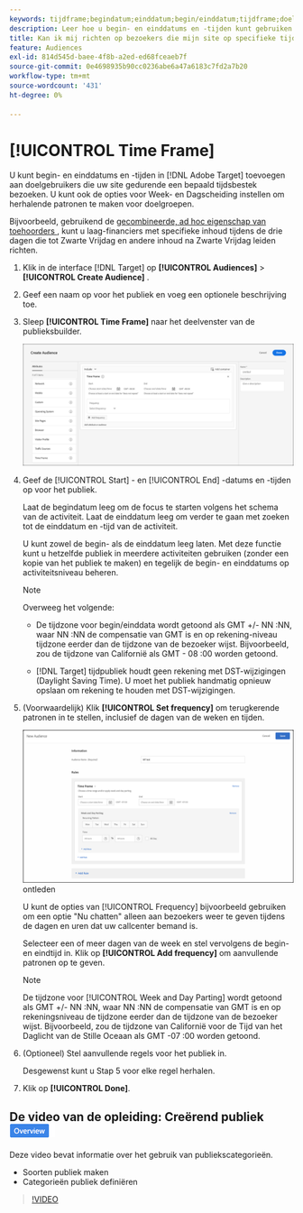 ```yaml
---
keywords: tijdframe;begindatum;einddatum;begin/einddatum;tijdframe;doelschema;week parteren;dag parteren;parkeren
description: Leer hoe u begin- en einddatums en -tijden kunt gebruiken voor gebruikers die uw site gedurende een bepaald tijdsbestek bezoeken.
title: Kan ik mij richten op bezoekers die mijn site op specifieke tijdstippen bezoeken?
feature: Audiences
exl-id: 814d545d-baee-4f8b-a2ed-ed68fceaeb7f
source-git-commit: 0e4698935b90cc0236abe6a47a6183c7fd2a7b20
workflow-type: tm+mt
source-wordcount: '431'
ht-degree: 0%

---
```


# [!UICONTROL Time Frame]

U kunt begin- en einddatums en -tijden in [!DNL Adobe Target] toevoegen aan doelgebruikers die uw site gedurende een bepaald tijdsbestek bezoeken. U kunt ook de opties voor Week- en Dagscheiding instellen om herhalende patronen te maken voor doelgroepen.

Bijvoorbeeld, gebruikend de [ gecombineerde, ad hoc eigenschap van toehoorders ](/help/main/c-target/combining-multiple-audiences.md#concept_A7386F1EA4394BD2AB72399C225981E5), kunt u laag-financiers met specifieke inhoud tijdens de drie dagen die tot Zwarte Vrijdag en andere inhoud na Zwarte Vrijdag leiden richten.

1. Klik in de interface [!DNL Target] op **[!UICONTROL Audiences]** > **[!UICONTROL Create Audience]** .
1. Geef een naam op voor het publiek en voeg een optionele beschrijving toe.
1. Sleep **[!UICONTROL Time Frame]** naar het deelvenster van de publieksbuilder.

   ![ target_timeframe_dialog beeld ](assets/target_timeframe_dialog.png)

1. Geef de [!UICONTROL Start] - en [!UICONTROL End] -datums en -tijden op voor het publiek.

   Laat de begindatum leeg om de focus te starten volgens het schema van de activiteit. Laat de einddatum leeg om verder te gaan met zoeken tot de einddatum en -tijd van de activiteit.

   U kunt zowel de begin- als de einddatum leeg laten. Met deze functie kunt u hetzelfde publiek in meerdere activiteiten gebruiken (zonder een kopie van het publiek te maken) en tegelijk de begin- en einddatums op activiteitsniveau beheren.

   >[!NOTE]
   >
   >Overweeg het volgende:
   >
   >* De tijdzone voor begin/einddata wordt getoond als GMT +/- NN :NN, waar NN :NN de compensatie van GMT is en op rekening-niveau tijdzone eerder dan de tijdzone van de bezoeker wijst. Bijvoorbeeld, zou de tijdzone van Californië als GMT - 08 :00 worden getoond.
   >
   >* [!DNL Target] tijdpubliek houdt geen rekening met DST-wijzigingen (Daylight Saving Time). U moet het publiek handmatig opnieuw opslaan om rekening te houden met DST-wijzigingen.

1. (Voorwaardelijk) Klik **[!UICONTROL Set frequency]** om terugkerende patronen in te stellen, inclusief de dagen van de weken en tijden.

   ![ Week en Dag die ](assets/week_and_day_parting.png) ontleden

   U kunt de opties van [!UICONTROL Frequency] bijvoorbeeld gebruiken om een optie &quot;Nu chatten&quot; alleen aan bezoekers weer te geven tijdens de dagen en uren dat uw callcenter bemand is.

   Selecteer een of meer dagen van de week en stel vervolgens de begin- en eindtijd in. Klik op **[!UICONTROL Add frequency]** om aanvullende patronen op te geven.

   >[!NOTE]
   >
   >De tijdzone voor [!UICONTROL Week and Day Parting] wordt getoond als GMT +/- NN :NN, waar NN :NN de compensatie van GMT is en op rekeningsniveau de tijdzone eerder dan de tijdzone van de bezoeker wijst. Bijvoorbeeld, zou de tijdzone van Californië voor de Tijd van het Daglicht van de Stille Oceaan als GMT -07 :00 worden getoond.

1. (Optioneel) Stel aanvullende regels voor het publiek in.

   Desgewenst kunt u Stap 5 voor elke regel herhalen.

1. Klik op **[!UICONTROL Done]**.

## De video van de opleiding: Creërend publiek ![ badge van het Overzicht ](/help/main/assets/overview.png)

Deze video bevat informatie over het gebruik van publiekscategorieën.

* Soorten publiek maken
* Categorieën publiek definiëren

>[!VIDEO](https://video.tv.adobe.com/v/17392)
